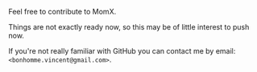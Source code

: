 Feel free to contribute to MomX.

Things are not exactly ready now, so this may be of little interest to push now.

If you're not really familiar with GitHub you can contact me by email: `<bonhomme.vincent@gmail.com>`.
